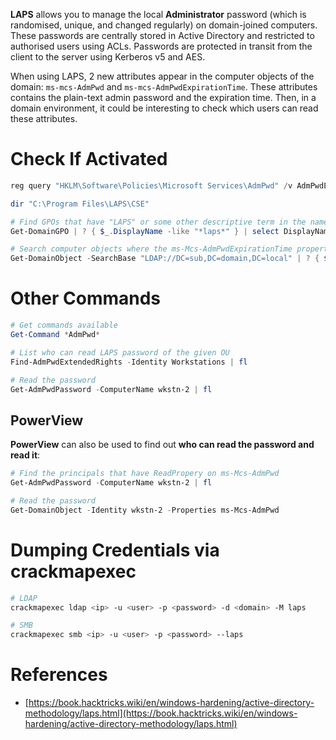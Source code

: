 **LAPS** allows you to manage the local **Administrator** password (which is randomised, unique, and changed regularly) on domain-joined computers. These passwords are centrally stored in Active Directory and restricted to authorised users using ACLs. Passwords are protected in transit from the client to the server using Kerberos v5 and AES.

When using LAPS, 2 new attributes appear in the computer objects of the domain: `ms-mcs-AdmPwd` and `ms-mcs-AdmPwdExpirationTime`. These attributes contains the plain-text admin password and the expiration time. Then, in a domain environment, it could be interesting to check which users can read these attributes.

# Check If Activated
```powershell
reg query "HKLM\Software\Policies\Microsoft Services\AdmPwd" /v AdmPwdEnabled

dir "C:\Program Files\LAPS\CSE"

# Find GPOs that have "LAPS" or some other descriptive term in the name
Get-DomainGPO | ? { $_.DisplayName -like "*laps*" } | select DisplayName, Name, GPCFileSysPath | fl

# Search computer objects where the ms-Mcs-AdmPwdExpirationTime property is not null (any Domain User can read this property)
Get-DomainObject -SearchBase "LDAP://DC=sub,DC=domain,DC=local" | ? { $_."ms-mcs-admpwdexpirationtime" -ne $null } | select DnsHostname
```

# Other Commands
```powershell
# Get commands available
Get-Command *AdmPwd*

# List who can read LAPS password of the given OU
Find-AdmPwdExtendedRights -Identity Workstations | fl

# Read the password
Get-AdmPwdPassword -ComputerName wkstn-2 | fl
```

## PowerView
**PowerView** can also be used to find out **who can read the password and read it**:
```powershell
# Find the principals that have ReadPropery on ms-Mcs-AdmPwd
Get-AdmPwdPassword -ComputerName wkstn-2 | fl

# Read the password
Get-DomainObject -Identity wkstn-2 -Properties ms-Mcs-AdmPwd
```

# Dumping Credentials via crackmapexec
```bash
# LDAP
crackmapexec ldap <ip> -u <user> -p <password> -d <domain> -M laps

# SMB
crackmapexec smb <ip> -u <user> -p <password> --laps
```

# References
- [https://book.hacktricks.wiki/en/windows-hardening/active-directory-methodology/laps.html](https://book.hacktricks.wiki/en/windows-hardening/active-directory-methodology/laps.html)
